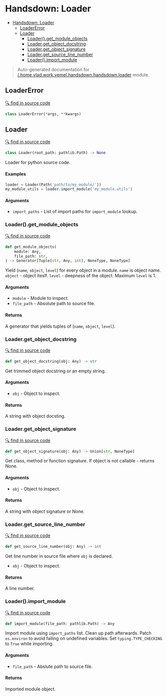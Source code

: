 # Handsdown: Loader

- [Handsdown: Loader](#handsdown-loader)
  - [LoaderError](#loadererror)
  - [Loader](#loader)
    - [Loader().get_module_objects](#loaderget_module_objects)
    - [Loader.get_object_docstring](#loaderget_object_docstring)
    - [Loader.get_object_signature](#loaderget_object_signature)
    - [Loader.get_source_line_number](#loaderget_source_line_number)
    - [Loader().import_module](#loaderimport_module)

> Auto-generated documentation for [/.home.vlad.work.vemel.handsdown.handsdown.loader](..//home/vlad/work/vemel/handsdown/handsdown/loader.py) module.

## LoaderError

[🔍 find in source code](../handsdown/loader.py#L17)

```python
class LoaderError(*args, **kwargs)
```
## Loader

[🔍 find in source code](../handsdown/loader.py#L21)

```python
class Loader(root_path: pathlib.Path) -> None
```
Loader for python source code.

#### Examples


```python
loader = Loader(Path('path/to/my_module/'))
my_module_utils = loader.import_module('my_module.utils')
```

#### Arguments

- `import_paths` - List of import paths for `import_module` lookup.

### Loader().get_module_objects

[🔍 find in source code](../handsdown/loader.py#L213)

```python
def get_module_objects(
    module: Any,
    file_path: str,
) -> Generator[Tuple[str, Any, int], NoneType, NoneType]
```
Yield (`name`, `object`, `level`) for every object in a module. `name` is object name.
`object` - object iteslf. `level` - deepness of the object. Maximum `level` is 1.

#### Arguments

- `module` - Module to inspect.
- `file_path` - Absolute path to source file.

#### Returns

A generator that yields tuples of (`name`, `object`, `level`).

### Loader.get_object_docstring

[🔍 find in source code](../handsdown/loader.py#L126)

```python
def get_object_docstring(obj: Any) -> str
```
Get trimmed object docstring or an empty string.

#### Arguments

- `obj` - Object to inspect.

#### Returns

A string with object docsting.

### Loader.get_object_signature

[🔍 find in source code](../handsdown/loader.py#L109)

```python
def get_object_signature(obj: Any) -> Union[str, NoneType]
```
Get class, method or function signature. If object is not callable -
returns None.

#### Arguments

- `obj` - Object to inspect.

#### Returns

A string with object signature or None.

### Loader.get_source_line_number

[🔍 find in source code](../handsdown/loader.py#L267)

```python
def get_source_line_number(obj: Any) -> int
```
Get line number in source file where `obj` is declared.

- `obj` - Object to inspect.

#### Returns

A line number.

### Loader().import_module

[🔍 find in source code](../handsdown/loader.py#L150)

```python
def import_module(file_path: pathlib.Path) -> Any
```
Import module using `import_paths` list. Clean up path afterwards.
Patch `os.environ` to avoid failing on undefined variables.
Set `typing.TYPE_CHECKING` to `True` while importing.

#### Arguments

- `file_path` - Abslute path to source file.

#### Returns

Imported module object.
